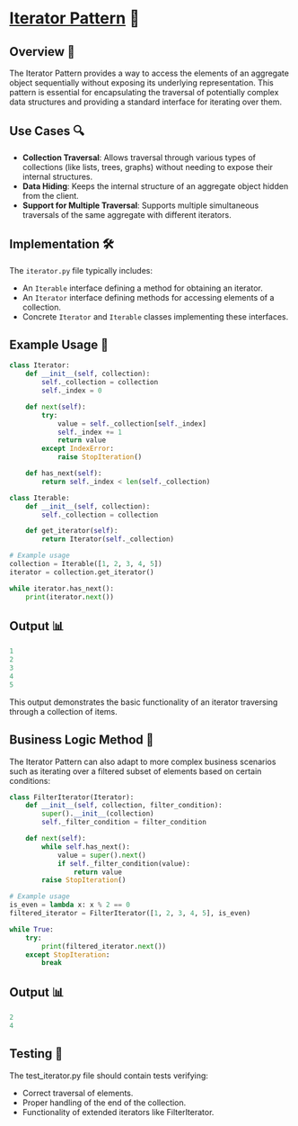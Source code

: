 # [Iterator Pattern](../) 🔄

## Overview 📖
The Iterator Pattern provides a way to access the elements of an aggregate object sequentially without exposing its underlying representation. This pattern is essential for encapsulating the traversal of potentially complex data structures and providing a standard interface for iterating over them.

## Use Cases 🔍
- **Collection Traversal**: Allows traversal through various types of collections (like lists, trees, graphs) without needing to expose their internal structures.
- **Data Hiding**: Keeps the internal structure of an aggregate object hidden from the client.
- **Support for Multiple Traversal**: Supports multiple simultaneous traversals of the same aggregate with different iterators.

## Implementation 🛠️
The `iterator.py` file typically includes:
- An `Iterable` interface defining a method for obtaining an iterator.
- An `Iterator` interface defining methods for accessing elements of a collection.
- Concrete `Iterator` and `Iterable` classes implementing these interfaces.

## Example Usage 📝
```python
class Iterator:
    def __init__(self, collection):
        self._collection = collection
        self._index = 0

    def next(self):
        try:
            value = self._collection[self._index]
            self._index += 1
            return value
        except IndexError:
            raise StopIteration()

    def has_next(self):
        return self._index < len(self._collection)

class Iterable:
    def __init__(self, collection):
        self._collection = collection

    def get_iterator(self):
        return Iterator(self._collection)

# Example usage
collection = Iterable([1, 2, 3, 4, 5])
iterator = collection.get_iterator()

while iterator.has_next():
    print(iterator.next())

```
## Output 📊
```python
1
2
3
4
5

```
This output demonstrates the basic functionality of an iterator traversing through a collection of items.

## Business Logic Method 🧠
The Iterator Pattern can also adapt to more complex business scenarios such as iterating over a filtered subset of elements based on certain conditions:
```python
class FilterIterator(Iterator):
    def __init__(self, collection, filter_condition):
        super().__init__(collection)
        self._filter_condition = filter_condition

    def next(self):
        while self.has_next():
            value = super().next()
            if self._filter_condition(value):
                return value
        raise StopIteration()

# Example usage
is_even = lambda x: x % 2 == 0
filtered_iterator = FilterIterator([1, 2, 3, 4, 5], is_even)

while True:
    try:
        print(filtered_iterator.next())
    except StopIteration:
        break

```
## Output 📊
```python
2
4
```

## Testing 🧪
The test_iterator.py file should contain tests verifying:
- Correct traversal of elements.
- Proper handling of the end of the collection.
- Functionality of extended iterators like FilterIterator.